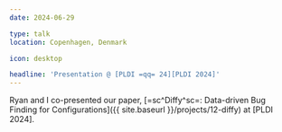 ```yaml
---
date: 2024-06-29

type: talk
location: Copenhagen, Denmark

icon: desktop

headline: 'Presentation @ [PLDI =qq= 24][PLDI 2024]'
---
```


Ryan and I co-presented our paper, [=sc^Diffy^sc=: Data-driven Bug Finding for Configurations]({{ site.baseurl }}/projects/12-diffy) at [PLDI 2024].